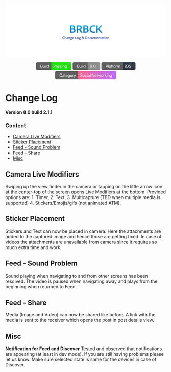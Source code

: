 <div align="center">
  <a href="https://apps.apple.com/in/app/brbck/id1532417088"><img src="https://github.com/SwiftFoxx/code-images-ext-usage/blob/186eb73f18fe93ec7d8ca9fe45e5a1a1cd4dd108/PNG/brbck-header.png" alt="BRBCK Header"></a>
</div>
<p align="center">
  <img alt="Build Status" src="https://github.com/SwiftFoxx/code-images-ext-usage/blob/186eb73f18fe93ec7d8ca9fe45e5a1a1cd4dd108/PNG/B-Passing.png" height="25px">
  <img alt="Build Number" src="https://github.com/SwiftFoxx/code-images-ext-usage/blob/186eb73f18fe93ec7d8ca9fe45e5a1a1cd4dd108/PNG/B-Number-8.png" height="25px">
  <img alt="Platform: iOS" src="https://github.com/SwiftFoxx/code-images-ext-usage/blob/186eb73f18fe93ec7d8ca9fe45e5a1a1cd4dd108/PNG/P-ios.png" height="25px">
  <img alt="Category: Social Media" src="https://github.com/SwiftFoxx/code-images-ext-usage/blob/186eb73f18fe93ec7d8ca9fe45e5a1a1cd4dd108/PNG/C-SN.png" height="25px">
</p>

# Change Log
**Version 8.0 build 2.1.1**

### Content
- [Camera Live Modifiers](#camera-live-modifiers)
- [Sticker Placement](#sticker-placement)
- [Feed - Sound Problem](#feed---sound-problem)
- [Feed - Share](#feed---share)
- [Misc](#misc)

## Camera Live Modifiers
Swiping up the view finder in the camera or tapping on the little arrow icon at the center-top of the screen opens Live Modifiers at the bottom. Provided options are: 1. Timer, 2. Text, 3. Multicapture (TBD when multiple media is supported) 4. Stickers/Emojis/gifs (not animated ATM).
## Sticker Placement
Stickers and Text can now be placed in camera. Here the attachments are added to the captured image and hence those are getting fixed. In case of videos the attachments are unavailable from camera since it requires so much extra time and work.
## Feed - Sound Problem
Sound playing when navigating to and from other screens has been resolved. The video is paused when navigating away and plays from the beginning when returned to Feed.
## Feed - Share
Media (Image and Video) can now be shared like before. A link with the media is sent to the receiver which opens the post in post details view.
## Misc
**Notification for Feed and Discover**
Tested and observed that notifications are appearing (at least in dev mode). If you are still having problems please let us know. Make sure selected state is same for the devices in case of Discover.
